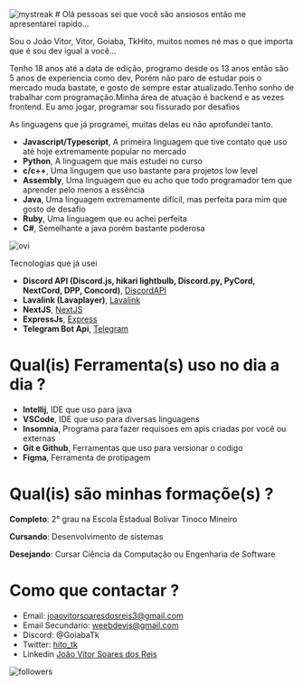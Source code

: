 
<img src="https://github-readme-streak-stats.herokuapp.com/?user=joaovtk&theme=tokyonight" alt="mystreak"/>
# Olá pessoas sei que você são ansiosos então me apresentarei rapido...
<p>Sou o João Vitor, Vitor, Goiaba, TkHito, muitos nomes né mas o que importa que é sou dev igual a você...</p>
<p>Tenho 18 anos até a data de edição, programo desde os 13 anos então são 5 anos de experiencia como dev, Porém não paro de estudar pois o mercado muda bastate, e gosto de sempre estar atualizado.Tenho sonho de trabalhar com programação.Minha área de atuação é backend e as vezes frontend. Eu amo jogar, programar sou fissurado por desafios</p>

<p>As linguagens que já programei, muitas delas eu não aprofundei tanto.</p>
<ul>
  <li><strong>Javascript/Typescript</strong>, A primeira linguagem que tive contato que uso até hoje extremamente popular no mercado</li>
  <li><strong>Python</strong>, A linguagem que mais estudei no curso</li>
  <li><strong>c/c++</strong>, Uma lingugem que uso bastante para projetos low level</li>
  <li><strong>Assembly</strong>, Uma linguagem que eu acho que todo programador tem que aprender pelo menos a essência</li>
  <li><strong>Java</strong>, Uma linguagem extremamente difícil, mas perfeita para mim que gosto de desafio</li>
  <li><strong>Ruby</strong>, Uma linguagem que eu achei perfeita</li>
  <li><strong>C#</strong>, Semelhante a java porém bastante poderosa</li>
</ul>


<img src="https://github-readme-stats.vercel.app/api/top-langs?username=joaovtk&show_icons=true&locale=en&layout=compact&theme=chartreuse-dark" alt="ovi" />


<p>
  Tecnologias que já usei
</p>
<ul>
  <li><strong>Discord API (Discord.js, hikari lightbulb, Discord.py, PyCord, NextCord, DPP, Concord)</strong>, <a href="https://discord.com/developers/docs/reference">DiscordAPI</a></li>
  <li><strong>Lavalink (Lavaplayer)</strong>, <a href="https://github.com/lavalink-devs/Lavalink">Lavalink</a></li>
  <li><strong>NextJS</strong>, <a href="https://nextjs.org/">NextJS</a></li>
  <li><strong>ExpressJs</strong>, <a href="https://expressjs.com/pt-br/">Express</a></li>
  <li><strong>Telegram Bot Api</strong>, <a href="[https://expressjs.com/pt-br/](https://core.telegram.org/bots/api)">Telegram</a></li>
</ul>

# Qual(is) Ferramenta(s) uso no dia a dia ?
<ul>
  <li><strong>Intellij</strong>, IDE que uso para java</li>
  <li><strong>VSCode</strong>, IDE que uso para diversas linguagens</li>
  <li><strong>Insomnia</strong>, Programa para fazer requisoes em apis criadas por você ou externas</li>
  <li><strong>Git e Github</strong>, Ferramentas que uso para versionar o codigo</li>
  <li><strong>Figma</strong>, Ferramenta de protipagem</li>
</ul>

# Qual(is) são minhas formaçõe(s) ?
<p><strong>Completo</strong>: 2° grau na Escola Estadual Bolivar Tinoco Mineiro</p>
<p><strong>Cursando</strong>: Desenvolvimento de sistemas</p>
<p><strong>Desejando</strong>: Cursar Ciência da Computação ou Engenharia de Software</p>


# Como que contactar ?
- Email: joaovitorsoaresdosreis3@gmail.com 
- Email Secundario: weebdevjs@gmail.com
- Discord: @GoiabaTk
- Twitter: <a href="https://twitter.com/hito_tk">hito_tk</a>
- Linkedin <a href="https://www.linkedin.com/in/jo%C3%A3o-vitor-soares-dos-reis-6b400b298/">João Vitor Soares dos Reis</a>
<img alt="followers" title="joaovtk (João Vitor Soares Dos Reis)" src="https://img.shields.io/github/followers/joaovtk?color=236ad3&style=for-the-badge&logo=github&label=Me siga no github" style="display: inline;" />

